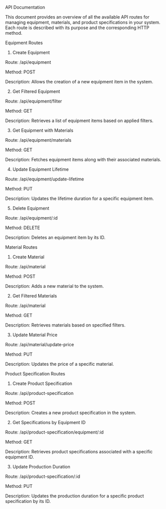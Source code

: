 API Documentation

This document provides an overview of all the available API routes for managing equipment, materials, and product specifications in your system. Each route is described with its purpose and the corresponding HTTP method.

Equipment Routes

1. Create Equipment

Route: /api/equipment

Method: POST

Description: Allows the creation of a new equipment item in the system.

2. Get Filtered Equipment

Route: /api/equipment/filter

Method: GET

Description: Retrieves a list of equipment items based on applied filters.

3. Get Equipment with Materials

Route: /api/equipment/materials

Method: GET

Description: Fetches equipment items along with their associated materials.

4. Update Equipment Lifetime

Route: /api/equipment/update-lifetime

Method: PUT

Description: Updates the lifetime duration for a specific equipment item.

5. Delete Equipment

Route: /api/equipment/:id

Method: DELETE

Description: Deletes an equipment item by its ID.

Material Routes

1. Create Material

Route: /api/material

Method: POST

Description: Adds a new material to the system.

2. Get Filtered Materials

Route: /api/material

Method: GET

Description: Retrieves materials based on specified filters.

3. Update Material Price

Route: /api/material/update-price

Method: PUT

Description: Updates the price of a specific material.

Product Specification Routes

1. Create Product Specification

Route: /api/product-specification

Method: POST

Description: Creates a new product specification in the system.

2. Get Specifications by Equipment ID

Route: /api/product-specification/equipment/:id

Method: GET

Description: Retrieves product specifications associated with a specific equipment ID.

3. Update Production Duration

Route: /api/product-specification/:id

Method: PUT

Description: Updates the production duration for a specific product specification by its ID.